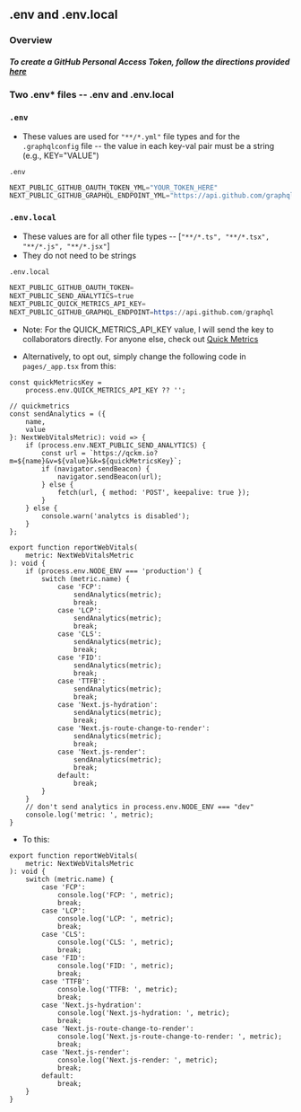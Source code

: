## .env and .env.local

### Overview

##### To create a GitHub Personal Access Token, follow the directions provided [here](https://docs.github.com/en/github/authenticating-to-github/keeping-your-account-and-data-secure/creating-a-personal-access-token#creating-a-token)

### Two .env\* files -- .env and .env.local

### `.env`

- These values are used for `"**/*.yml"` file types and for the `.graphqlconfig` file -- the value in each key-val pair must be a string (e.g., KEY="VALUE")

`.env`

```s
NEXT_PUBLIC_GITHUB_OAUTH_TOKEN_YML="YOUR_TOKEN_HERE"
NEXT_PUBLIC_GITHUB_GRAPHQL_ENDPOINT_YML="https://api.github.com/graphql"
```

### `.env.local`

- These values are for all other file types -- [`"**/*.ts", "**/*.tsx", "**/*.js", "**/*.jsx"`]
- They do not need to be strings

`.env.local`

```s
NEXT_PUBLIC_GITHUB_OAUTH_TOKEN=
NEXT_PUBLIC_SEND_ANALYTICS=true
NEXT_PUBLIC_QUICK_METRICS_API_KEY=
NEXT_PUBLIC_GITHUB_GRAPHQL_ENDPOINT=https://api.github.com/graphql
```

- Note: For the QUICK_METRICS_API_KEY value, I will send the key to collaborators directly. For anyone else, check out [Quick Metrics](https://app.quickmetrics.io/metrics)

- Alternatively, to opt out, simply change the following code in `pages/_app.tsx` from this:

```tsx
const quickMetricsKey =
	process.env.QUICK_METRICS_API_KEY ?? '';

// quickmetrics
const sendAnalytics = ({
	name,
	value
}: NextWebVitalsMetric): void => {
	if (process.env.NEXT_PUBLIC_SEND_ANALYTICS) {
		const url = `https://qckm.io?m=${name}&v=${value}&k=${quickMetricsKey}`;
		if (navigator.sendBeacon) {
			navigator.sendBeacon(url);
		} else {
			fetch(url, { method: 'POST', keepalive: true });
		}
	} else {
		console.warn('analytcs is disabled');
	}
};

export function reportWebVitals(
	metric: NextWebVitalsMetric
): void {
	if (process.env.NODE_ENV === 'production') {
		switch (metric.name) {
			case 'FCP':
				sendAnalytics(metric);
				break;
			case 'LCP':
				sendAnalytics(metric);
				break;
			case 'CLS':
				sendAnalytics(metric);
				break;
			case 'FID':
				sendAnalytics(metric);
				break;
			case 'TTFB':
				sendAnalytics(metric);
				break;
			case 'Next.js-hydration':
				sendAnalytics(metric);
				break;
			case 'Next.js-route-change-to-render':
				sendAnalytics(metric);
				break;
			case 'Next.js-render':
				sendAnalytics(metric);
				break;
			default:
				break;
		}
	}
	// don't send analytics in process.env.NODE_ENV === "dev"
	console.log('metric: ', metric);
}
```

- To this:

```tsx
export function reportWebVitals(
	metric: NextWebVitalsMetric
): void {
	switch (metric.name) {
		case 'FCP':
			console.log('FCP: ', metric);
			break;
		case 'LCP':
			console.log('LCP: ', metric);
			break;
		case 'CLS':
			console.log('CLS: ', metric);
			break;
		case 'FID':
			console.log('FID: ', metric);
			break;
		case 'TTFB':
			console.log('TTFB: ', metric);
			break;
		case 'Next.js-hydration':
			console.log('Next.js-hydration: ', metric);
			break;
		case 'Next.js-route-change-to-render':
			console.log('Next.js-route-change-to-render: ', metric);
			break;
		case 'Next.js-render':
			console.log('Next.js-render: ', metric);
			break;
		default:
			break;
	}
}
```
